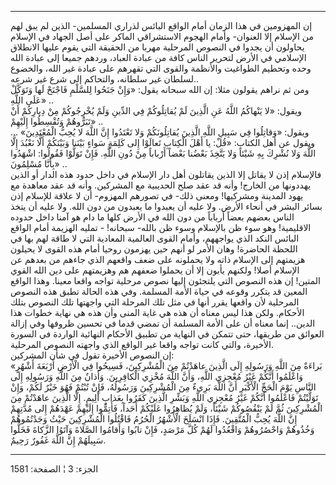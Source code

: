 ------------------------------------------------------------------------

إن المهزومين في هذا الزمان أمام الواقع البائس لذراري المسلمين- الذين لم
يبق لهم من الإسلام إلا العنوان- وأمام الهجوم الاستشراقي الماكر على أصل
الجهاد في الإسلام يحاولون أن يجدوا في النصوص المرحلية مهربا من الحقيقة
التي يقوم عليها الانطلاق الإسلامي في الأرض لتحرير الناس كافة من عبادة
العباد، وردهم جميعا إلى عبادة الله وحده وتحطيم الطواغيت والأنظمة والقوى
التي تقهرهم على عبادة غير الله، والخضوع لسلطان غير سلطانه، والتحاكم إلى
شرع غير شرعه..  
ومن ثم نراهم يقولون مثلا: إن الله سبحانه يقول: «وَإِنْ جَنَحُوا لِلسَّلْمِ فَاجْنَحْ
لَها وَتَوَكَّلْ عَلَى اللَّهِ» ..  
ويقول: «لا يَنْهاكُمُ اللَّهُ عَنِ الَّذِينَ لَمْ يُقاتِلُوكُمْ فِي الدِّينِ وَلَمْ يُخْرِجُوكُمْ مِنْ
دِيارِكُمْ أَنْ تَبَرُّوهُمْ وَتُقْسِطُوا إِلَيْهِمْ» ..  
ويقول: «وَقاتِلُوا فِي سَبِيلِ اللَّهِ الَّذِينَ يُقاتِلُونَكُمْ وَلا تَعْتَدُوا إِنَّ اللَّهَ لا يُحِبُّ
الْمُعْتَدِينَ» ... ويقول عن أهل الكتاب: «قُلْ: يا أَهْلَ الْكِتابِ تَعالَوْا إِلى كَلِمَةٍ
سَواءٍ بَيْنَنا وَبَيْنَكُمْ أَلَّا نَعْبُدَ إِلَّا اللَّهَ وَلا نُشْرِكَ بِهِ شَيْئاً وَلا يَتَّخِذَ بَعْضُنا بَعْضاً
أَرْباباً مِنْ دُونِ اللَّهِ. فَإِنْ تَوَلَّوْا فَقُولُوا: اشْهَدُوا بِأَنَّا مُسْلِمُونَ» ..  
فالإسلام إذن لا يقاتل إلا الذين يقاتلون أهل دار الإسلام في داخل حدود هذه
الدار أو الذين يهددونها من الخارج! وأنه قد عقد صلح الحديبية مع المشركين.
وأنه قد عقد معاهدة مع يهود المدينة ومشركيها! ومعنى ذلك- في تصورهم
المهزوم- أن لا علاقة للإسلام إذن بسائر البشر في أنحاء الأرض. ولا عليه أن
يعبدوا ما يعبدون من دون الله. ولا عليه أن يتخذ الناس بعضهم بعضاً أرباباً
من دون الله في الأرض كلها ما دام هو آمنا داخل حدوده الاقليمية! وهو سوء
ظن بالإسلام وسوء ظن بالله- سبحانه! - تمليه الهزيمة أمام الواقع البائس
النكد الذي يواجههم، وأمام القوى العالمية المعادية التي لا طاقة لهم بها
في اللحظة الحاضرة! وهان الأمر لو أنهم حين يهزمون روحيا أمام هذه القوى لا
يحيلون هزيمتهم إلى الإسلام ذاته ولا يحملونه على ضعف واقعهم الذي جاءهم من
بعدهم عن الإسلام أصلا! ولكنهم يأبون إلا أن يحملوا ضعفهم هم وهزيمتهم على
دين الله القوي المتين! إن هذه النصوص التي يلتجئون إليها نصوص مرحلية
تواجه واقعا معينا. وهذا الواقع المعين قد يتكرر وقوعه في حياة الأمة
المسلمة. وفي هذه الحالة تطبق هذه النصوص المرحلية لأن واقعها يقرر أنها في
مثل تلك المرحلة التي واجهتها تلك النصوص بتلك الأحكام. ولكن هذا ليس معناه
أن هذه هي غاية المنى وأن هذه هي نهاية خطوات هذا الدين.. إنما معناه أن
على الأمة المسلمة أن تمضي قدما في تحسين ظروفها وفي إزالة العوائق من
طريقها، حتى تتمكن في النهاية من تطبيق الأحكام النهائية الواردة في السورة
الأخيرة، والتي كانت تواجه واقعا غير الواقع الذي واجهته النصوص
المرحلية.  
إن النصوص الأخيرة تقول في شأن المشركين:  
«بَراءَةٌ مِنَ اللَّهِ وَرَسُولِهِ إِلَى الَّذِينَ عاهَدْتُمْ مِنَ الْمُشْرِكِينَ، فَسِيحُوا فِي الْأَرْضِ
أَرْبَعَةَ أَشْهُرٍ وَاعْلَمُوا أَنَّكُمْ غَيْرُ مُعْجِزِي اللَّهِ، وَأَنَّ اللَّهَ مُخْزِي الْكافِرِينَ. وَأَذانٌ مِنَ
اللَّهِ وَرَسُولِهِ إِلَى النَّاسِ يَوْمَ الْحَجِّ الْأَكْبَرِ أَنَّ اللَّهَ بَرِيءٌ مِنَ الْمُشْرِكِينَ وَرَسُولُهُ،
فَإِنْ تُبْتُمْ فَهُوَ خَيْرٌ لَكُمْ، وَإِنْ تَوَلَّيْتُمْ فَاعْلَمُوا أَنَّكُمْ غَيْرُ مُعْجِزِي اللَّهِ وَبَشِّرِ الَّذِينَ
كَفَرُوا بِعَذابٍ أَلِيمٍ. إِلَّا الَّذِينَ عاهَدْتُمْ مِنَ الْمُشْرِكِينَ ثُمَّ لَمْ يَنْقُصُوكُمْ شَيْئاً، وَلَمْ
يُظاهِرُوا عَلَيْكُمْ أَحَداً، فَأَتِمُّوا إِلَيْهِمْ عَهْدَهُمْ إِلى مُدَّتِهِمْ إِنَّ اللَّهَ يُحِبُّ الْمُتَّقِينَ.
فَإِذَا انْسَلَخَ الْأَشْهُرُ الْحُرُمُ فَاقْتُلُوا الْمُشْرِكِينَ حَيْثُ وَجَدْتُمُوهُمْ وَخُذُوهُمْ وَاحْصُرُوهُمْ
وَاقْعُدُوا لَهُمْ كُلَّ مَرْصَدٍ، فَإِنْ تابُوا وَأَقامُوا الصَّلاةَ وَآتَوُا الزَّكاةَ فَخَلُّوا سَبِيلَهُمْ
إِنَّ اللَّهَ غَفُورٌ رَحِيمٌ.

------------------------------------------------------------------------

الجزء: 3 ¦ الصفحة: 1581
